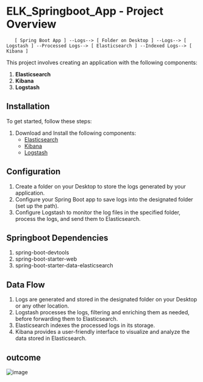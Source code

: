 # ELK_Springboot_App - Project Overview
       [ Spring Boot App ] --Logs--> [ Folder on Desktop ] --Logs--> [ Logstash ] --Processed Logs--> [ Elasticsearch ] --Indexed Logs--> [ Kibana ]

This project involves creating an application with the following components:

1. **Elasticsearch**
2. **Kibana**
3. **Logstash**

## Installation

To get started, follow these steps:

1. Download and Install the following components:
   - [Elasticsearch](https://www.elastic.co/downloads/elasticsearch)
   - [Kibana](https://www.elastic.co/downloads/kibana)
   - [Logstash](https://www.elastic.co/downloads/logstash)

## Configuration

1. Create a folder on your Desktop to store the logs generated by your application.
2. Configure your Spring Boot app to save logs into the designated folder (set up the path).
3. Configure Logstash to monitor the log files in the specified folder, process the logs, and send them to Elasticsearch.

## Springboot Dependencies

1. spring-boot-devtools
2. spring-boot-starter-web
3. spring-boot-starter-data-elasticsearch

## Data Flow

1. Logs are generated and stored in the designated folder on your Desktop or any other location.
2. Logstash processes the logs, filtering and enriching them as needed, before forwarding them to Elasticsearch.
3. Elasticsearch indexes the processed logs in its storage.
4. Kibana provides a user-friendly interface to visualize and analyze the data stored in Elasticsearch.

## outcome
![image](https://github.com/ericmaniraguha/ELK_Springboot_App/assets/44385819/5c86f8c8-780e-4cea-95eb-fa94a844db7c)

